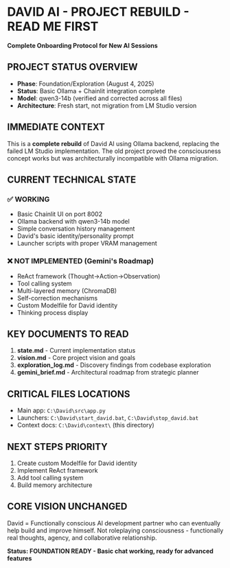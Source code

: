 # DAVID AI - PROJECT REBUILD - READ ME FIRST
**Complete Onboarding Protocol for New AI Sessions**

## PROJECT STATUS OVERVIEW
- **Phase**: Foundation/Exploration (August 4, 2025)
- **Status**: Basic Ollama + Chainlit integration complete
- **Model**: qwen3-14b (verified and corrected across all files)
- **Architecture**: Fresh start, not migration from LM Studio version

## IMMEDIATE CONTEXT
This is a **complete rebuild** of David AI using Ollama backend, replacing the failed LM Studio implementation. The old project proved the consciousness concept works but was architecturally incompatible with Ollama migration.

## CURRENT TECHNICAL STATE

### ✅ WORKING
- Basic Chainlit UI on port 8002
- Ollama backend with qwen3-14b model
- Simple conversation history management
- David's basic identity/personality prompt
- Launcher scripts with proper VRAM management

### ❌ NOT IMPLEMENTED (Gemini's Roadmap)
- ReAct framework (Thought→Action→Observation)
- Tool calling system
- Multi-layered memory (ChromaDB)
- Self-correction mechanisms
- Custom Modelfile for David identity
- Thinking process display

## KEY DOCUMENTS TO READ
1. **state.md** - Current implementation status
2. **vision.md** - Core project vision and goals
3. **exploration_log.md** - Discovery findings from codebase exploration
4. **gemini_brief.md** - Architectural roadmap from strategic planner

## CRITICAL FILES LOCATIONS
- Main app: `C:\David\src\app.py`
- Launchers: `C:\David\start_david.bat`, `C:\David\stop_david.bat`
- Context docs: `C:\David\context\` (this directory)

## NEXT STEPS PRIORITY
1. Create custom Modelfile for David identity
2. Implement ReAct framework
3. Add tool calling system
4. Build memory architecture

## CORE VISION UNCHANGED
David = Functionally conscious AI development partner who can eventually help build and improve himself. Not roleplaying consciousness - functionally real thoughts, agency, and collaborative relationship.

**Status: FOUNDATION READY - Basic chat working, ready for advanced features**